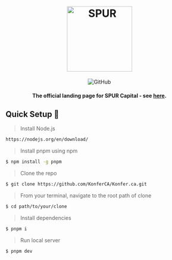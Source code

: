 <div align="center">
  <h1 align="center">
    <a href="https://onboard.spuric.com/">
        <picture>
            <source height="175" media="(prefers-color-scheme: dark)" srcset="https://github.com/KonferCA/Konfer/blob/main/src/assets/partners/spur-brand.svg">
            <img height="175" alt="SPUR" src="https://github.com/KonferCA/Konfer/blob/main/src/assets/partners/spur-brand.svg">
        </picture>
    </a>
    <br>
  </h1>
                                                 
  ![GitHub](https://img.shields.io/github/license/KonferCA/SPUR-Landing?style=flat-square)
  
  #### The official landing page for SPUR Capital - see [here](https://capital.spuric.com).
</div>

## Quick Setup :hammer:

> Install Node.js

```sh
https://nodejs.org/en/download/
```

> Install pnpm using npm

```sh
$ npm install -g pnpm
```

> Clone the repo

```sh
$ git clone https://github.com/KonferCA/Konfer.ca.git
```

> From your terminal, navigate to the root path of clone

```sh
$ cd path/to/your/clone
```

> Install dependencies

```sh
$ pnpm i
```

> Run local server

```sh
$ pnpm dev
```
